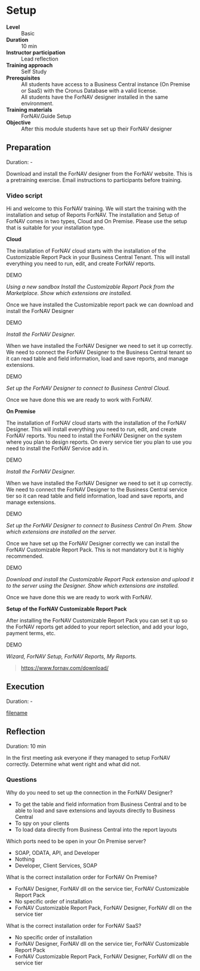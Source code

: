 # Setup
<dl>
  <dt><b>Level</b></dt>
  <dd>Basic</dd>
  <dt><b>Duration</b></dt>
  <dd>10 min</dd>
  <dt><b>Instructor participation</b></dt>
  <dd>Lead reflection</dd>
  <dt><b>Training approach</b></dt>
  <dd>Self Study</dd>
  <dt><b>Prerequisites</b></dt>
  <dd>All students have access to a Business Central instance (On Premise or SaaS) with the Cronus Database with a valid license. <br> All students have the ForNAV designer installed in the same environment.</dd>
  <dt><b>Training materials</b></dt>
  <dd>ForNAV.Guide Setup</dd>
  <dt><b>Objective</b></dt>
  <dd>After this module students have set up their ForNAV designer</dd>
</dl>

## Preparation
Duration: -

Download and install the ForNAV designer from the ForNAV website.
This is a pretraining exercise. Email instructions to participants before training.

<!-- Add video -->
### Video script
Hi and welcome to this ForNAV training. We will start the training with the installation and setup of Reports ForNAV. The installation and Setup of ForNAV comes in two types, Cloud and On Premise. Please use the setup that is suitable for your installation type.

**Cloud**

The installation of ForNAV cloud starts with the installation of the Customizable Report Pack in your Business Central Tenant. This will install everything you need to run, edit, and create ForNAV reports.

DEMO

*Using a new sandbox Install the Customizable Report Pack from the Marketplace. Show which extensions are installed.*

Once we have installed the Customizable report pack we can download and install the ForNAV Designer

DEMO

*Install the ForNAV Designer.*

When we have installed the ForNAV Designer we need to set it up correctly. We need to connect the ForNAV Designer to the Business Central tenant so it can read table and field information, load and save reports, and manage extensions.

DEMO

*Set up the ForNAV Designer to connect to Business Central Cloud.*

Once we have done this we are ready to work with ForNAV.

**On Premise**

The installation of ForNAV cloud starts with the installation of the ForNAV Designer. This will install everything you need to run, edit, and create ForNAV reports. You need to install the ForNAV Designer on the system where you plan to design reports. On every service tier you plan to use you need to install the ForNAV Service add in.

DEMO

*Install the ForNAV Designer.*


When we have installed the ForNAV Designer we need to set it up correctly. We need to connect the ForNAV Designer to the Business Central service tier so it can read table and field information, load and save reports, and manage extensions.

DEMO

*Set up the ForNAV Designer to connect to Business Central On Prem. Show which extensions are installed on the server.*

Once we have set up the ForNAV Designer correctly we can install the ForNAV Customizable Report Pack. This is not mandatory but it is highly recommended.

DEMO

*Download and install the Customizable Report Pack extension and upload it to the server using the Designer. Show which extensions are installed.*

Once we have done this we are ready to work with ForNAV.


**Setup of the ForNAV Customizable Report Pack**

After installing the ForNAV Customizable Report Pack you can set it up so the ForNAV reports get added to your report selection, and add your logo, payment terms, etc.

DEMO

*Wizard, ForNAV Setup, ForNAV Reports, My Reports.*
<!-- /Add Video -->

> https://www.fornav.com/download/

## Execution
Duration: -

[filename](../../Exercises/Setup.Exercise.md ':include')

## Reflection
Duration: 10 min

In the first meeting ask everyone if they managed to setup ForNAV correctly. Determine what went right and what did not.

### Questions
Why do you need to set up the connection in the ForNAV Designer?
* To get the table and field information from Business Central and to be able to load and save extensions and layouts directly to Business Central
* To spy on your clients
* To load data directly from Business Central into the report layouts

Which ports need to be open in your On Premise server?
* SOAP, ODATA, API, and Developer
* Nothing
* Developer, Client Services, SOAP

What is the correct installation order for ForNAV On Premise?
* ForNAV Designer, ForNAV dll on the service tier, ForNAV Customizable Report Pack
* No specific order of installation
* ForNAV Customizable Report Pack, ForNAV Designer, ForNAV dll on the service tier

What is the correct installation order for ForNAV SaaS?
* No specific order of installation
* ForNAV Designer, ForNAV dll on the service tier, ForNAV Customizable Report Pack
* ForNAV Customizable Report Pack, ForNAV Designer, ForNAV dll on the service tier
<!-- Add questions -->
